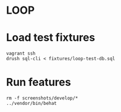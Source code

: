 LOOP
====


# Load test fixtures

```
vagrant ssh
drush sql-cli < fixtures/loop-test-db.sql
```

# Run features

```
rm -f screenshots/develop/*
../vendor/bin/behat
```

